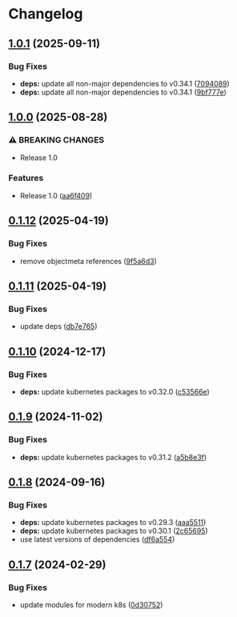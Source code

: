 # Changelog

## [1.0.1](https://github.com/Jmainguy/k8sDrainReport/compare/v1.0.0...v1.0.1) (2025-09-11)


### Bug Fixes

* **deps:** update all non-major dependencies to v0.34.1 ([7094089](https://github.com/Jmainguy/k8sDrainReport/commit/7094089cfe3c5c0cd2533a73b6322b458a88d3d4))
* **deps:** update all non-major dependencies to v0.34.1 ([9bf777e](https://github.com/Jmainguy/k8sDrainReport/commit/9bf777ead807fa6699c644ab66b8efe1a2090e35))

## [1.0.0](https://github.com/Jmainguy/k8sDrainReport/compare/v0.1.12...v1.0.0) (2025-08-28)


### ⚠ BREAKING CHANGES

* Release 1.0

### Features

* Release 1.0 ([aa6f409](https://github.com/Jmainguy/k8sDrainReport/commit/aa6f40935ae6fb1f5bf741884d67f6d0eaceae81))

## [0.1.12](https://github.com/Jmainguy/k8sDrainReport/compare/v0.1.11...v0.1.12) (2025-04-19)


### Bug Fixes

* remove objectmeta references ([9f5a6d3](https://github.com/Jmainguy/k8sDrainReport/commit/9f5a6d32d40a4131ebd477dc1e32ba3a9328638a))

## [0.1.11](https://github.com/Jmainguy/k8sDrainReport/compare/v0.1.10...v0.1.11) (2025-04-19)


### Bug Fixes

* update deps ([db7e765](https://github.com/Jmainguy/k8sDrainReport/commit/db7e765b21a4d03373835a5062775997eff0113a))

## [0.1.10](https://github.com/Jmainguy/k8sDrainReport/compare/v0.1.9...v0.1.10) (2024-12-17)


### Bug Fixes

* **deps:** update kubernetes packages to v0.32.0 ([c53566e](https://github.com/Jmainguy/k8sDrainReport/commit/c53566eddc5a424161ce64ad607553a18e135e47))

## [0.1.9](https://github.com/Jmainguy/k8sDrainReport/compare/v0.1.8...v0.1.9) (2024-11-02)


### Bug Fixes

* **deps:** update kubernetes packages to v0.31.2 ([a5b8e3f](https://github.com/Jmainguy/k8sDrainReport/commit/a5b8e3f3d486df08ff0c94e64389bc93a673a708))

## [0.1.8](https://github.com/Jmainguy/k8sDrainReport/compare/v0.1.7...v0.1.8) (2024-09-16)


### Bug Fixes

* **deps:** update kubernetes packages to v0.29.3 ([aaa5511](https://github.com/Jmainguy/k8sDrainReport/commit/aaa5511cf7a559d7f4648a2684ad862455a97b2a))
* **deps:** update kubernetes packages to v0.30.1 ([2c65695](https://github.com/Jmainguy/k8sDrainReport/commit/2c65695eb5e6d4f206e89e37af188e843000e5b1))
* use latest versions of dependencies ([df6a554](https://github.com/Jmainguy/k8sDrainReport/commit/df6a55481f4fd5d2feb8264ebc70c1c1834f86e8))

## [0.1.7](https://github.com/Jmainguy/k8sDrainReport/compare/v0.1.6...v0.1.7) (2024-02-29)


### Bug Fixes

* update modules for modern k8s ([0d30752](https://github.com/Jmainguy/k8sDrainReport/commit/0d307522ca33c80fd18608f0300614a705e95d21))
